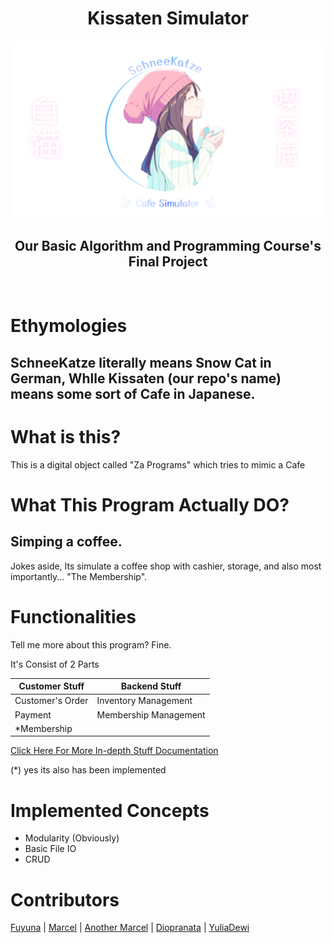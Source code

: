 <h1 align="center">Kissaten Simulator</h1>
<img src="./docs/title.png"> 
<h2 align="center">Our Basic Algorithm and Programming Course's Final Project</h2>
</br>

# Ethymologies
## SchneeKatze literally means Snow Cat in German, Whlle Kissaten (our repo's name) means some sort of Cafe in Japanese.

# What is this?
This is a digital object called "Za Programs" which tries to mimic a Cafe 

# What This Program Actually DO?
## Simping a coffee.
Jokes aside, Its simulate a coffee shop with cashier, storage, and also most importantly... "The Membership".

# Functionalities
Tell me more about this program? Fine.

It's Consist of 2 Parts

| Customer Stuff   | Backend Stuff          |
-------------------|-------------------------
| Customer's Order | Inventory Management   |
| Payment          | Membership Management  |
| *Membership      |                        |

[Click Here For More In-depth Stuff Documentation](./docs/modulesBreakdown.md)

(*) yes its also has been implemented

# Implemented Concepts
- Modularity (Obviously)
- Basic File IO
- CRUD

# Contributors
[Fuyuna](https://github.com/nmluci) | [Marcel](https://github.com/M-2002) | [Another Marcel](https://github.com/spyglare) | [Diopranata](https://github.com/Diopranata01) | [YuliaDewi](https://github.com/nekoochnlia)
